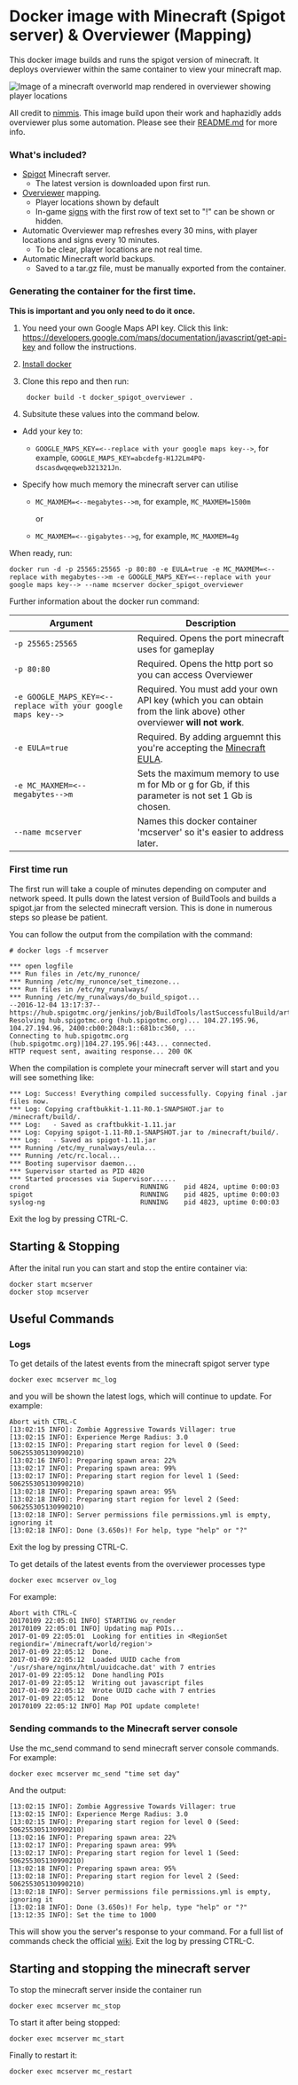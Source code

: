 # Docker image with Minecraft (Spigot server) & Overviewer (Mapping)

This docker image builds and runs the spigot version of minecraft. It deploys overviewer within the same container to view your minecraft map.

![Image of a minecraft overworld map rendered in overviewer showing player locations](http://i.imgur.com/846ALCA.png)

All credit to [nimmis](https://github.com/nimmis). This image build upon their work and haphazidly adds overviewer plus some automation. Please see their [README.md](https://github.com/nimmis/docker-spigot) for more info.

### What's included?

- [Spigot](https://www.spigotmc.org) Minecraft server.
    - The latest version is downloaded upon first run.
- [Overviewer](https://overviewer.org/) mapping.
    - Player locations shown by default
    - In-game [signs](http://minecraft.gamepedia.com/Sign) with the first row of text set to "!" can be shown or hidden.
- Automatic Overviewer map refreshes every 30 mins, with player locations and signs every 10 minutes.
    - To be clear, player locations are not real time.
- Automatic Minecraft world backups.
    - Saved to a tar.gz file, must be manually exported from the container.

### Generating the container for the first time.

**This is important and you only need to do it once.**

1) You need your own Google Maps API key. Click this link: https://developers.google.com/maps/documentation/javascript/get-api-key and follow the instructions.

2) [Install docker](https://docs.docker.com/engine/installation/)

3) Clone this repo and then run:

        docker build -t docker_spigot_overviewer .
	
4) Subsitute these values into the command below.
    
- Add your key to:
    
    - `GOOGLE_MAPS_KEY=<--replace with your google maps key-->`, for example, `GOOGLE_MAPS_KEY=abcdefg-H1J2Lm4PQ-dscasdwqeqweb321321Jn`.
	
- Specify how much memory the minecraft server can utilise
    
    - `MC_MAXMEM=<--megabytes-->m`, for example, `MC_MAXMEM=1500m`
	
        or
	
    - `MC_MAXMEM=<--gigabytes-->g`, for example, `MC_MAXMEM=4g`

When ready, run:

`docker run -d -p 25565:25565 -p 80:80 -e EULA=true -e MC_MAXMEM=<--replace with megabytes-->m -e GOOGLE_MAPS_KEY=<--replace with your google maps key--> --name mcserver docker_spigot_overviewer`

Further information about the docker run command: 

|Argument|Description|
|---|---|
|`-p 25565:25565`|Required. Opens the port minecraft uses for gameplay|
|`-p 80:80`|Required. Opens the http port so you can access Overviewer|
|`-e GOOGLE_MAPS_KEY=<--replace with your google maps key-->`|Required. You must add your own API key (which you can obtain from the link above) other overviewer **will not work**.
|`-e EULA=true`|Required. By adding arguemnt this you're accepting the [Minecraft EULA](https://account.mojang.com/documents/minecraft_eula).|
|`-e MC_MAXMEM=<--megabytes-->m`|Sets the maximum memory to use <size>m for Mb or <size>g for Gb, if this parameter is not set 1 Gb is chosen.
|`--name mcserver`|Names this docker container 'mcserver' so it's easier to address later.|

### First time run

The first run will take a couple of minutes depending on computer and network speed. It pulls down the latest version of BuildTools and builds a spigot.jar from the selected minecraft version. This is done in numerous steps so please be patient. 

You can follow the output from the compilation with the command:

	# docker logs -f mcserver

    *** open logfile
    *** Run files in /etc/my_runonce/
    *** Running /etc/my_runonce/set_timezone...
    *** Run files in /etc/my_runalways/
    *** Running /etc/my_runalways/do_build_spigot...
    --2016-12-04 13:17:37--  https://hub.spigotmc.org/jenkins/job/BuildTools/lastSuccessfulBuild/artifact/target/BuildTools.jar
    Resolving hub.spigotmc.org (hub.spigotmc.org)... 104.27.195.96, 104.27.194.96, 2400:cb00:2048:1::681b:c360, ...
    Connecting to hub.spigotmc.org (hub.spigotmc.org)|104.27.195.96|:443... connected.
    HTTP request sent, awaiting response... 200 OK

When the compilation is complete your minecraft server will start and you will see something like:

    *** Log: Success! Everything compiled successfully. Copying final .jar files now.
    *** Log: Copying craftbukkit-1.11-R0.1-SNAPSHOT.jar to /minecraft/build/.
    *** Log:   - Saved as craftbukkit-1.11.jar
    *** Log: Copying spigot-1.11-R0.1-SNAPSHOT.jar to /minecraft/build/.
    *** Log:   - Saved as spigot-1.11.jar
    *** Running /etc/my_runalways/eula...
    *** Running /etc/rc.local...
    *** Booting supervisor daemon...
    *** Supervisor started as PID 4820
    *** Started processes via Supervisor......
    crond                            RUNNING    pid 4824, uptime 0:00:03
    spigot                           RUNNING    pid 4825, uptime 0:00:03
    syslog-ng                        RUNNING    pid 4823, uptime 0:00:03

Exit the log by pressing CTRL-C.


## Starting & Stopping

After the inital run you can start and stop the entire container via:

	docker start mcserver
	docker stop mcserver


## Useful Commands

### Logs 
To get details of the latest events from the minecraft spigot server type

	docker exec mcserver mc_log

and you will be shown the latest logs, which will continue to update. For example:

	Abort with CTRL-C
	[13:02:15 INFO]: Zombie Aggressive Towards Villager: true
	[13:02:15 INFO]: Experience Merge Radius: 3.0
	[13:02:15 INFO]: Preparing start region for level 0 (Seed: 506255305130990210)
	[13:02:16 INFO]: Preparing spawn area: 22%
	[13:02:17 INFO]: Preparing spawn area: 99%
	[13:02:17 INFO]: Preparing start region for level 1 (Seed: 506255305130990210)
	[13:02:18 INFO]: Preparing spawn area: 95%
	[13:02:18 INFO]: Preparing start region for level 2 (Seed: 506255305130990210)
	[13:02:18 INFO]: Server permissions file permissions.yml is empty, ignoring it
	[13:02:18 INFO]: Done (3.650s)! For help, type "help" or "?"

Exit the log by pressing CTRL-C.

To get details of the latest events from the overviewer processes type

	docker exec mcserver ov_log

For example:

    Abort with CTRL-C
    20170109 22:05:01 INFO] STARTING ov_render
    20170109 22:05:01 INFO] Updating map POIs...
    2017-01-09 22:05:01  Looking for entities in <RegionSet regiondir='/minecraft/world/region'>
    2017-01-09 22:05:12  Done.
    2017-01-09 22:05:12  Loaded UUID cache from '/usr/share/nginx/html/uuidcache.dat' with 7 entries
    2017-01-09 22:05:12  Done handling POIs
    2017-01-09 22:05:12  Writing out javascript files
    2017-01-09 22:05:12  Wrote UUID cache with 7 entries
    2017-01-09 22:05:12  Done
    20170109 22:05:12 INFO] Map POI update complete!


### Sending commands to the Minecraft server console

Use the mc_send command to send minecraft server console commands. For example:

	docker exec mcserver mc_send "time set day"
	
And the output:

	[13:02:15 INFO]: Zombie Aggressive Towards Villager: true
	[13:02:15 INFO]: Experience Merge Radius: 3.0
	[13:02:15 INFO]: Preparing start region for level 0 (Seed: 506255305130990210)
	[13:02:16 INFO]: Preparing spawn area: 22%
	[13:02:17 INFO]: Preparing spawn area: 99%
	[13:02:17 INFO]: Preparing start region for level 1 (Seed: 506255305130990210)
	[13:02:18 INFO]: Preparing spawn area: 95%
	[13:02:18 INFO]: Preparing start region for level 2 (Seed: 506255305130990210)
	[13:02:18 INFO]: Server permissions file permissions.yml is empty, ignoring it
	[13:02:18 INFO]: Done (3.650s)! For help, type "help" or "?"
	[13:12:35 INFO]: Set the time to 1000

This will show you the server's response to your command. For a full list of commands check the official [wiki](http://minecraft.gamepedia.com/Commands#Summary_of_commands). Exit the log by pressing CTRL-C.

## Starting and stopping the minecraft server

To stop the minecraft server inside the container run

	docker exec mcserver mc_stop

To start it after being stopped:

	docker exec mcserver mc_start

Finally to restart it:

	docker exec mcserver mc_restart

